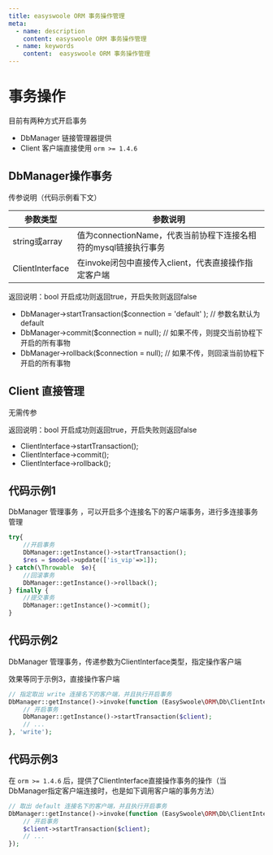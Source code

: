 ```yaml
---
title: easyswoole ORM 事务操作管理
meta:
  - name: description
    content: easyswoole ORM 事务操作管理
  - name: keywords
    content:  easyswoole ORM 事务操作管理
---
```


# 事务操作

目前有两种方式开启事务

- DbManager 链接管理器提供
- Client 客户端直接使用 `orm >= 1.4.6`

## DbManager操作事务

传参说明（代码示例看下文）

| 参数类型        |  参数说明                                                     |
| --------------- | ------------------------------------------------------------ |
| string或array | 值为connectionName，代表当前协程下连接名相符的mysql链接执行事务 |
| ClientInterface | 在invoke闭包中直接传入client，代表直接操作指定客户端 |


返回说明：bool  开启成功则返回true，开启失败则返回false

- DbManager->startTransaction($connection  = 'default' ); // 参数名默认为default
- DbManager->commit($connection = null); // 如果不传，则提交当前协程下开启的所有事物
- DbManager->rollback($connection = null); // 如果不传，则回滚当前协程下开启的所有事物

## Client 直接管理

无需传参

返回说明：bool  开启成功则返回true，开启失败则返回false

- ClientInterface->startTransaction();
- ClientInterface->commit();
- ClientInterface->rollback();


## 代码示例1

DbManager 管理事务 ，可以开启多个连接名下的客户端事务，进行多连接事务管理

```php
try{
    //开启事务
    DbManager::getInstance()->startTransaction();
    $res = $model->update(['is_vip'=>1]);
} catch(\Throwable  $e){
    //回滚事务
    DbManager::getInstance()->rollback();
} finally {
    //提交事务
    DbManager::getInstance()->commit();
}
```

## 代码示例2

DbManager 管理事务，传递参数为ClientInterface类型，指定操作客户端

效果等同于示例3，直接操作客户端

```php 
// 指定取出 write 连接名下的客户端，并且执行开启事务
DbManager::getInstance()->invoke(function (EasySwoole\ORM\Db\ClientInterface $client){
    // 开启事务
    DbManager::getInstance()->startTransaction($client);
    // ...
}, 'write');
```

## 代码示例3

在 `orm >= 1.4.6` 后，提供了ClientInterface直接操作事务的操作（当DbManager指定客户端连接时，也是如下调用客户端的事务方法）

```php
// 取出 default 连接名下的客户端，并且执行开启事务
DbManager::getInstance()->invoke(function (EasySwoole\ORM\Db\ClientInterface $client){
    // 开启事务
    $client->startTransaction($client);
    // ...
});
```